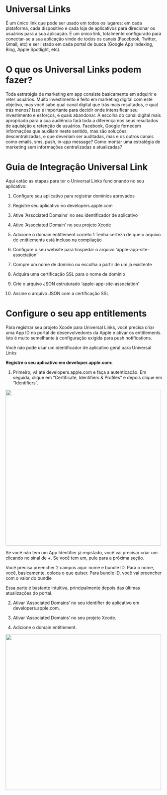 # Universal Links #

É um único link que pode ser usado em todos os lugares: em cada plataforma, cada dispositivo e cada loja de aplicativos para direcionar os usuários para a sua aplicação. É um único link, totalmente configurado para conectar-se a sua aplicação vindo de todos os canais (Facebook, Twitter, Gmail, etc) e ser listado em cada portal de busca (Google App Indexing, Bing, Apple Spotlight, etc).

# O que os Universal Links podem fazer? #

Toda estratégia de marketing em app consiste basicamente em adquirir e reter usuários. Muito investimento é feito em marketing digital com este objetivo, mas você sabe qual canal digital que trás mais resultados, e qual trás menos? Isso é importante para decidir onde intensificar seu investimento e esforços, e quais abandonar. A escolha do canal digital mais apropriado para a sua audiência fará toda a diferença nos seus resultados de aquisição e retenção de usuários. Facebook, Google fornecem informações que auxiliam neste sentido, mas são soluções descentralizadas, e que deveriam ser auditadas, mas e os outros canais como emails, sms, push, in-app message? Como montar uma estratégia de marketing sem informações centralizadas e atualizadas?


# Guia de Integração Universal Link #
Aqui estão as etapas para ter o Universal Links funcionando no seu aplicativo:

1. Configure seu aplicativo para registrar domínios aprovados
  1. Registre seu aplicativo no developers.apple.com
  1. Ative ‘Associated Domains’ no seu identificador de aplicativo
  1. Ative ‘Associated Domain’ no seu projeto Xcode
  1. Adicione o domain entitlement correto
  1 Tenha certeza de que o arquivo de entitlements está incluso na compilação
  
1. Configure o seu website para hospedar o arquivo ‘apple-app-site-association’
  1. Compre um nome de domínio ou escolha a partir de um já existente
  1. Adquira uma certificação SSL para o nome de domínio
  1. Crie o arquivo JSON estruturado ‘apple-app-site-association’
  1. Assine o arquivo JSON com a certificação SSL

# Configure o seu app entitlements #
Para registrar seu projeto Xcode para Universal Links, você precisa criar uma App ID no portal de desenvolvedores da Apple e ativar os entitlements. Isto é muito semelhante à configuração exigida para push notifications.

Você não pode usar um identificador de aplicativo geral para Universal Links

**Registre o seu aplicativo em developer.apple.com:**

1. Primeiro, vá até developers.apple.com e faça a autenticacão. Em seguida, clique em “Certificate, Identifiers & Profiles” e depois clique em “Identifiers”.
<img src="http://cdn.getmo.com.br/images/universal_links/developer_portal.png" width="500">

Se você não tem um App Identifier já registado, você vai precisar criar um clicando no sinal de +. Se você tem um, pule para a próxima seção.

Você precisa preencher 2 campos aqui: nome e bundle ID. Para o nome, você, basicamente, coloca o que quiser. Para bundle ID, você vai preencher com o valor do bundle

Essa parte é bastante intuitiva, principalmente depois das últimas atualizações do portal.

2. Ativar ‘Associated Domains’ no seu identifier de aplicativo em developers.apple.com.

3. Ativar ‘Associated Domains’ no seu projeto Xcode.

4. Adicione o domain entitlement.
<img src="http://cdn.getmo.com.br/images/universal_links/associated_domains.png" width="500">



